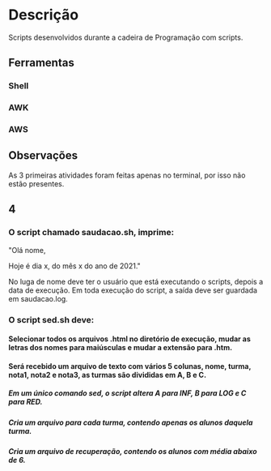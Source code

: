# Descrição
Scripts desenvolvidos durante a cadeira de Programação com scripts.

## Ferramentas

### Shell
### AWK
### AWS

## Observações

As 3 primeiras atividades foram feitas apenas no terminal, por isso não estão presentes.

## 4

### O script chamado saudacao.sh, imprime:
"Olá nome,

Hoje é dia x, do mês x do ano de 2021."

No luga de nome deve ter o usuário que está executando o scripts, depois a data de execução. Em toda execução do script, a saída deve ser guardada em saudacao.log.

### O script sed.sh deve:

#### Selecionar todos os arquivos .html no diretório de execução, mudar as letras dos nomes para maiúsculas e mudar a extensão para .htm.

#### Será recebido um arquivo de texto com vários 5 colunas, nome, turma, nota1, nota2 e nota3, as turmas são divididas em A, B e C.

##### Em um único comando sed, o script altera A para INF, B para LOG e C para RED.

##### Cria um arquivo para cada turma, contendo apenas os alunos daquela turma.

##### Cria um arquivo de recuperação, contendo os alunos com média abaixo de 6.

